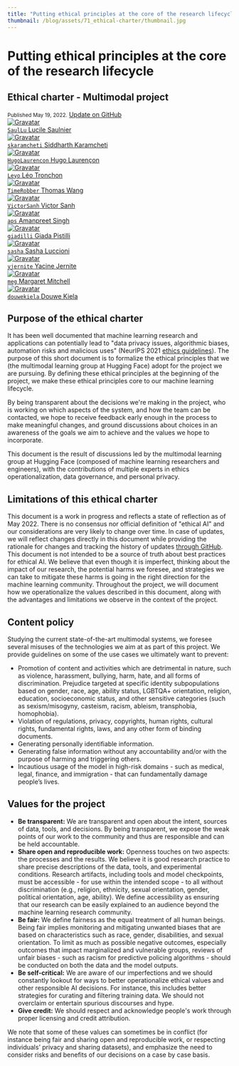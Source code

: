 ```yaml
---
title: "Putting ethical principles at the core of the research lifecycle"
thumbnail: /blog/assets/71_ethical-charter/thumbnail.jpg
---
```


<h1>Putting ethical principles at the core of the research lifecycle</h1>
<h2>Ethical charter - Multimodal project</h2>

<div class="blog-metadata">
    <small>Published May 19, 2022.</small>
    <a target="_blank" class="btn no-underline text-sm mb-5 font-sans" href="https://github.com/huggingface/blog/blob/main/ethical-charter-multimodal.md">
        Update on GitHub
    </a>
</div>

<div class="author-card">
    <a href="/SaulLu">
        <img class="avatar avatar-user" src="https://aeiljuispo.cloudimg.io/v7/https://s3.amazonaws.com/moonup/production/uploads/1618938489629-60741a2e69a66931a0273f0c.png?w=200&h=200&f=face" title="Gravatar">
        <div class="bfc">
            <code>SaulLu</code>
            <span class="fullname">Lucile Saulnier</span>
        </div>
    </a>
    <a href="/skaramcheti">
        <img class="avatar avatar-user" src="https://aeiljuispo.cloudimg.io/v7/https://s3.amazonaws.com/moonup/production/uploads/1634666324094-6150b090d84cf0532aa1764b.jpeg?w=200&h=200&f=face" title="Gravatar">
        <div class="bfc">
            <code>skaramcheti</code>
            <span class="fullname">Siddharth Karamcheti</span>
        </div>
    </a>
    <a href="/HugoLaurencon">
        <img class="avatar avatar-user" src="https://aeiljuispo.cloudimg.io/v7/https://s3.amazonaws.com/moonup/production/uploads/1635201569275-noauth.jpeg?w=200&h=200&f=face" title="Gravatar">
        <div class="bfc">
            <code>HugoLaurencon</code>
            <span class="fullname">Hugo Laurençon</span>
        </div>
    </a>
    <a href="/Leyo">
        <img class="avatar avatar-user" src="https://aeiljuispo.cloudimg.io/v7/https://s3.amazonaws.com/moonup/production/uploads/1652185658647-6244866a456803e9500d0f6a.jpeg?w=200&h=200&f=face" title="Gravatar">
        <div class="bfc">
            <code>Leyo</code>
            <span class="fullname">Léo Tronchon</span>
        </div>
    </a>
    <a href="/TimeRobber">
        <img class="avatar avatar-user" src="https://huggingface.co/avatars/06bb346411f4950ab6d88620ca970990.svg" title="Gravatar">
        <div class="bfc">
            <code>TimeRobber</code>
            <span class="fullname">Thomas Wang</span>
        </div>
    </a>
    <a href="/VictorSanh">
        <img class="avatar avatar-user" src="https://aeiljuispo.cloudimg.io/v7/https://s3.amazonaws.com/moonup/production/uploads/1619623771844-5ecea265968f6028e0559fa5.jpeg?w=200&h=200&f=face" title="Gravatar">
        <div class="bfc">
            <code>VictorSanh</code>
            <span class="fullname">Victor Sanh</span>
        </div>
    </a>
    <a href="/aps">
        <img class="avatar avatar-user" src="https://aeiljuispo.cloudimg.io/v7/https://s3.amazonaws.com/moonup/production/uploads/1652253065548-6230c6ecfd8b720a5648f6c4.jpeg?w=200&h=200&f=face" title="Gravatar">
        <div class="bfc">
            <code>aps</code>
            <span class="fullname">Amanpreet Singh</span>
        </div>
    </a>
    <a href="/giadilli">
        <img class="avatar avatar-user" src="https://aeiljuispo.cloudimg.io/v7/https://s3.amazonaws.com/moonup/production/uploads/1635413464273-6051e59531c5be7f3dd5ebc9.jpeg?w=200&h=200&f=face" title="Gravatar">
        <div class="bfc">
            <code>giadilli</code>
            <span class="fullname">Giada Pistilli</span>
        </div>
    </a>
    <a href="/sasha">
        <img class="avatar avatar-user" src="https://aeiljuispo.cloudimg.io/v7/https://s3.amazonaws.com/moonup/production/uploads/1626198087984-60edd0133e2c73a9a21455f5.png?w=200&h=200&f=face" title="Gravatar">
        <div class="bfc">
            <code>sasha</code>
            <span class="fullname">Sasha Luccioni</span>
        </div>
    </a>
    <a href="/yjernite">
        <img class="avatar avatar-user" src="https://aeiljuispo.cloudimg.io/v7/https://s3.amazonaws.com/moonup/production/uploads/1594144055859-5ee3a7cd2a3eae3cbdad1305.jpeg?w=200&h=200&f=face" title="Gravatar">
        <div class="bfc">
            <code>yjernite</code>
            <span class="fullname">Yacine Jernite</span>
        </div>
    </a>
    <a href="/meg">
        <img class="avatar avatar-user" src="https://aeiljuispo.cloudimg.io/v7/https://s3.amazonaws.com/moonup/production/uploads/1626214544196-60c757ea5f9a76ab3f844f12.png?w=200&h=200&f=face" title="Gravatar">
        <div class="bfc">
            <code>meg</code>
            <span class="fullname">Margaret Mitchell</span>
        </div>
    </a>
    <a href="/douwekiela">
        <img class="avatar avatar-user" src="https://aeiljuispo.cloudimg.io/v7/https://s3.amazonaws.com/moonup/production/uploads/1641847245435-61dc997715b47073db1620dc.jpeg?w=200&h=200&f=face" title="Gravatar">
        <div class="bfc">
            <code>douwekiela</code>
            <span class="fullname">Douwe Kiela</span>
        </div>
    </a>
</div>

## Purpose of the ethical charter

It has been well documented that machine learning research and applications can potentially lead to "data privacy issues, algorithmic biases, automation risks and malicious uses" (NeurIPS 2021 [ethics guidelines](https://nips.cc/public/EthicsGuidelines)). The purpose of this short document is to formalize the ethical principles that we (the multimodal learning group at Hugging Face) adopt for the project we are pursuing. By defining these ethical principles at the beginning of the project, we make these ethical principles core to our machine learning lifecycle.

By being transparent about the decisions we're making in the project, who is working on which aspects of the system, and how the team can be contacted, we hope to receive feedback early enough in the process to make meaningful changes, and ground discussions about choices in an awareness of the goals we aim to achieve and the values we hope to incorporate.

This document is the result of discussions led by the multimodal learning group at Hugging Face (composed of machine learning researchers and engineers), with the contributions of multiple experts in ethics operationalization, data governance, and personal privacy.

## Limitations of this ethical charter

This document is a work in progress and reflects a state of reflection as of May 2022. There is no consensus nor official definition of "ethical AI" and our considerations are very likely to change over time. In case of updates, we will reflect changes directly in this document while providing the rationale for changes and tracking the history of updates [through GitHub](https://github.com/huggingface/blog/commits/main/ethical-charter-multimodal.md). This document is not intended to be a source of truth about best practices for ethical AI. We believe that even though it is imperfect, thinking about the impact of our research, the potential harms we foresee, and strategies we can take to mitigate these harms is going in the right direction for the machine learning community. Throughout the project, we will document how we operationalize the values described in this document, along with the advantages and limitations we observe in the context of the project.

## Content policy

Studying the current state-of-the-art multimodal systems, we foresee several misuses of the technologies we aim at as part of this project. We provide guidelines on some of the use cases we ultimately want to prevent:

- Promotion of content and activities which are detrimental in nature, such as violence, harassment, bullying, harm, hate, and all forms of discrimination. Prejudice targeted at specific identity subpopulations based on gender, race, age, ability status, LGBTQA+ orientation, religion, education, socioeconomic status, and other sensitive categories (such as sexism/misogyny, casteism, racism, ableism, transphobia, homophobia).
- Violation of regulations, privacy, copyrights, human rights, cultural rights, fundamental rights, laws, and any other form of binding documents.
- Generating personally identifiable information.
- Generating false information without any accountability and/or with the purpose of harming and triggering others.
- Incautious usage of the model in high-risk domains - such as medical, legal, finance, and immigration - that can fundamentally damage people’s lives.

## Values for the project

- **Be transparent:** We are transparent and open about the intent, sources of data, tools, and decisions. By being transparent, we expose the weak points of our work to the community and thus are responsible and can be held accountable.
- **Share open and reproducible work:** Openness touches on two aspects: the processes and the results. We believe it is good research practice to share precise descriptions of the data, tools, and experimental conditions. Research artifacts, including tools and model checkpoints, must be accessible - for use within the intended scope - to all without discrimination (e.g., religion, ethnicity, sexual orientation, gender, political orientation, age, ability). We define accessibility as ensuring that our research can be easily explained to an audience beyond the machine learning research community.
- **Be fair:** We define fairness as the equal treatment of all human beings. Being fair implies monitoring and mitigating unwanted biases that are based on characteristics such as race, gender, disabilities, and sexual orientation. To limit as much as possible negative outcomes, especially outcomes that impact marginalized and vulnerable groups, reviews of unfair biases - such as racism for predictive policing algorithms - should be conducted on both the data and the model outputs.
- **Be self-critical:** We are aware of our imperfections and we should constantly lookout for ways to better operationalize ethical values and other responsible AI decisions. For instance, this includes better strategies for curating and filtering training data. We should not overclaim or entertain spurious discourses and hype.
- **Give credit:** We should respect and acknowledge people's work through proper licensing and credit attribution.

We note that some of these values can sometimes be in conflict (for instance being fair and sharing open and reproducible work, or respecting individuals’ privacy and sharing datasets), and emphasize the need to consider risks and benefits of our decisions on a case by case basis.
